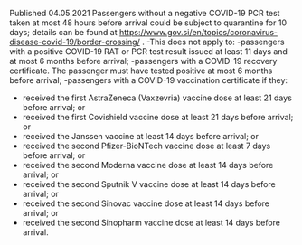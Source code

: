 Published 04.05.2021
Passengers without a negative COVID-19 PCR test taken at most 48 hours before arrival could be subject to quarantine for 10 days; details can be found at <a href="https://www.gov.si/en/topics/coronavirus-disease-covid-19/border-crossing/">https://www.gov.si/en/topics/coronavirus-disease-covid-19/border-crossing/</a> .
-This does not apply to:
-passengers with a positive COVID-19 RAT or PCR test result issued at least 11 days and at most 6 months before arrival;
-passengers with a COVID-19 recovery certificate. The passenger must have tested positive at most 6 months before arrival;
-passengers with a COVID-19 vaccination certificate if they:
- received the first AstraZeneca (Vaxzevria) vaccine dose at least 21 days before arrival; or
- received the first Covishield vaccine dose at least 21 days before arrival; or
- received the Janssen vaccine at least 14 days before arrival; or
- received the second Pfizer-BioNTech vaccine dose at least 7 days before arrival; or
- received the second Moderna vaccine dose at least 14 days before arrival; or
- received the second Sputnik V vaccine dose at least 14 days before arrival; or
- received the second Sinovac vaccine dose at least 14 days before arrival; or
- received the second Sinopharm vaccine dose at least 14 days before arrival.


